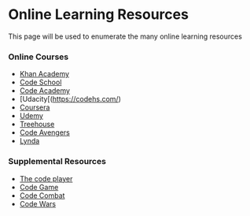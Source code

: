 # Online Learning Resources
This page will be used to enumerate the many online learning resources

### Online Courses
* [Khan Academy](https://www.khanacademy.org/)
* [Code School](https://www.codeschool.com/)
* [Code Academy](https://www.codecademy.com/)
* [Udacity[(https://codehs.com/)
* [Coursera](https://www.coursera.org/)
* [Udemy](https://www.udemy.com/)
* [Treehouse](https://teamtreehouse.com/)
* [Code Avengers](https://www.codeavengers.com/)
* [Lynda](http://www.lynda.com/)


### Supplemental Resources
* [The code player](http://thecodeplayer.com/)
* [Code Game](https://www.codingame.com/start)
* [Code Combat](https://codecombat.com/)
* [Code Wars](https://www.codewars.com/users/sign_in)


